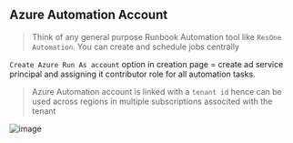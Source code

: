 ## Azure Automation Account

>Think of any general purpose Runbook Automation tool like `ResOne Automation`. You can create and schedule jobs centrally

`Create Azure Run As account` option in creation page = create ad service principal and assigning it contributor role for all automation tasks.

>Azure Automation account is linked with a `tenant id` hence can be used across regions in multiple subscriptions associted with the tenant


![image](https://user-images.githubusercontent.com/13016162/71761024-f6247c80-2eeb-11ea-964e-1d312c9d0a39.png)
